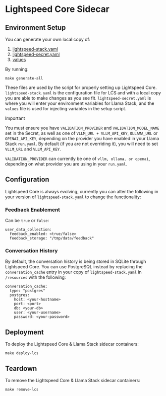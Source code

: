 # Lightspeed Core Sidecar

## Environment Setup

You can generate your own local copy of:
1. [lightspeed-stack.yaml](../../templates/skeleton/lightspeed-stack.yaml)
2. [lightspeed-secret.yaml](../../templates/skeleton/lightspeed-secret.yaml)
3. [values](../../env/default-values)

By running:
```
make generate-all
```

These files are used by the script for properly setting up Lightspeed Core. `lightspeed-stack.yaml` is the configuration file for LCS and with a local copy you are able to make changes as you see fit. `lightspeed-secret.yaml` is where you will enter your environment variables for Llama Stack, and the `values` file is used for injecting variables in the setup script.

> [!IMPORTANT]
> You must ensure you have `VALIDATION_PROVIDER` and `VALIDATION_MODEL_NAME` set in the Secret, as well as one of `VLLM_URL + VLLM_API_KEY`, `OLLAMA_URL` or `OPENAI_API_KEY`, depending on the provider you have enabled in your Llama Stack `run.yaml`. By default (if you are not overriding it), you will need to set `VLLM_URL` and `VLLM_API_KEY`.
>
> `VALIDATION_PROVIDER` can currently be one of `vllm, ollama, or openai`, depending on what provider you are using in your `run.yaml`.

## Configuration

Lightspeed Core is always evolving, currently you can alter the following in your version of `lightspeed-stack.yaml` to change the functionality:

### Feedback Enablement

Can be `true` or `false`:

```
user_data_collection:
  feedback_enabled: <true/false>
  feedback_storage: "/tmp/data/feedback"
```

### Conversation History

By default, the conversation history is being stored in SQLite through Lightspeed Core. You can use PostgreSQL instead by replacing the `conversation_cache` entry in your copy of `lightspeed-stack.yaml` in `/resources` with the following:

```
conversation_cache: 
  type: "postgres"
  postgres:
    host: <your-hostname>
    port: <port>
    db: <your-db>
    user: <your-username>
    password: <your-password>
```



## Deployment

To deploy the Lightspeed Core & Llama Stack sidecar containers:

```
make deploy-lcs
```

## Teardown

To remove the Lightspeed Core & Llama Stack sidecar containers:

```
make remove-lcs
```